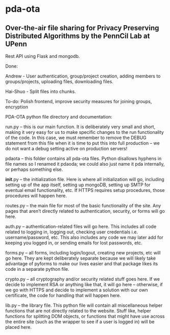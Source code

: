 # pda-ota

## Over-the-air file sharing for Privacy Preserving Distributed Algorithms by the PennCil Lab at UPenn

Rest API using Flask and mongodb.

Done: 

Andrew -
User authentication, group/project creation, adding members to groups/projects, uploading files, downloading files.

Hai-Shuo -
Split files into chunks.

To-do: Polish frontend, improve security measures for joining groups, encryption

PDA-OTA python file directory and documentation:

run.py – this is our main function.  It is deliberately very small and short, making it very easy for us to make specific changes to the run functionality of the code.  In this case, we must remember to remove the DEBUG statement from this file when it is time to put this into full production – we do not want a debug setting active on production servers!

pdaota – this folder contains all pda-ota files.  Python disallows hyphens in file names so I renamed it pdaoda; we could also just name it pda internally, or perhaps something else.

__init__.py – the initialization file.  Here is where all initialization will go, including setting up of the app itself, setting up mongoDB, setting up SMTP for eventual email functionality, etc.  If HTTPS requires setup procedures, those procedures will happen here.

routes.py – the main file for most of the basic functionality of the site.  Any pages that aren’t directly related to authentication, security, or forms will go here.

auth.py – authentication-related files will go here.  This includes all code related to logging in, logging out, checking user credentials i.e. username/password, etc.  This also includes any code we may later add for keeping you logged in, or sending emails for lost passwords, etc.

forms.py – all forms, including login/logout, creating new projects, etc will go here.  They are kept deliberately separate because we will likely take advantage of pyforms to make our lives easier and that package likes its code in a separate python file.

crypto.py – all cryptography and/or security related stuff goes here.  If we decide to implement RSA or anything like that, it will go here – otherwise, if we go with HTTPS and decide to implement a solution with our own certificate, the code for handling that will happen here.

lib.py – the library file.  This python file will contain all miscellaneous helper functions that are not directly related to the website.  Stuff like, helper functions for splitting DOM objects, or functions that might have use across the entire site (such as the wrapper to see if a user is logged in) will be placed here.